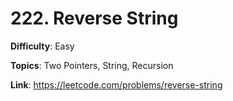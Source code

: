 # 222. Reverse String

**Difficulty**: Easy

**Topics**: Two Pointers, String, Recursion

**Link**: https://leetcode.com/problems/reverse-string
